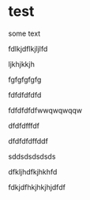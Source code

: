 # test

some text

fdlkjdflkjljlfd

ljkhjkkjh

fgfgfgfgfg

fdfdfdfdfd

fdfdfdfdfwwqwqwqqw

dfdfdfffdf

dfdfdfdffddf

sddsdsdsdsds

dfkljhdfkjhkhfd

fdkjdfhkjhkjhjdfdf
